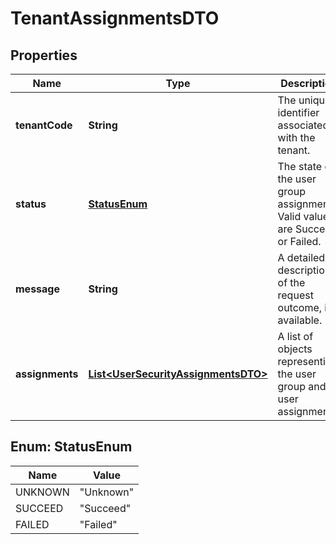 

# TenantAssignmentsDTO


## Properties

| Name | Type | Description | Notes |
|------------ | ------------- | ------------- | -------------|
|**tenantCode** | **String** | The unique identifier associated with the tenant. |  [optional] |
|**status** | [**StatusEnum**](#StatusEnum) | The state of the user group assignment. Valid values are Succeed or Failed. |  [optional] |
|**message** | **String** | A detailed description of the request outcome, if available. |  [optional] |
|**assignments** | [**List&lt;UserSecurityAssignmentsDTO&gt;**](UserSecurityAssignmentsDTO.md) | A list of objects representing the user group and user assignments. |  [optional] |



## Enum: StatusEnum

| Name | Value |
|---- | -----|
| UNKNOWN | &quot;Unknown&quot; |
| SUCCEED | &quot;Succeed&quot; |
| FAILED | &quot;Failed&quot; |



